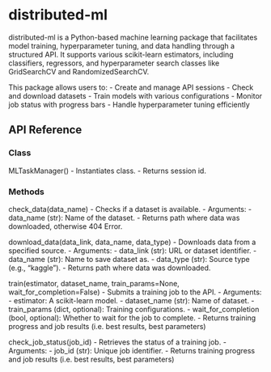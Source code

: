 # distributed-ml

distributed-ml is a Python-based machine learning package that facilitates model training, hyperparameter tuning, and data handling through a structured API. It supports various scikit-learn estimators, including classifiers, regressors, and hyperparameter search classes like GridSearchCV and RandomizedSearchCV.

This package allows users to:
    - Create and manage API sessions
    - Check and download datasets
    - Train models with various configurations
    - Monitor job status with progress bars
    - Handle hyperparameter tuning efficiently

## API Reference

### Class

MLTaskManager()
    - Instantiates class.
    - Returns session id.

### Methods

check_data(data_name)
    - Checks if a dataset is available.
    - Arguments:
        - data_name (str): Name of the dataset.
    - Returns path where data was downloaded, otherwise 404 Error.

download_data(data_link, data_name, data_type)
    - Downloads data from a specified source.
    - Arguments:
        - data_link (str): URL or dataset identifier.
        - data_name (str): Name to save dataset as.
        - data_type (str): Source type (e.g., “kaggle”).
    - Returns path where data was downloaded.

train(estimator, dataset_name, train_params=None, wait_for_completion=False)
    - Submits a training job to the API.
    - Arguments:
    - estimator: A scikit-learn model.
    - dataset_name (str): Name of dataset.
    - train_params (dict, optional): Training configurations.
    - wait_for_completion (bool, optional): Whether to wait for the job to complete.
    - Returns training progress and job results (i.e. best results, best parameters)

check_job_status(job_id)
    - Retrieves the status of a training job.
    - Arguments:
        - job_id (str): Unique job identifier.
    - Returns training progress and job results (i.e. best results, best parameters)